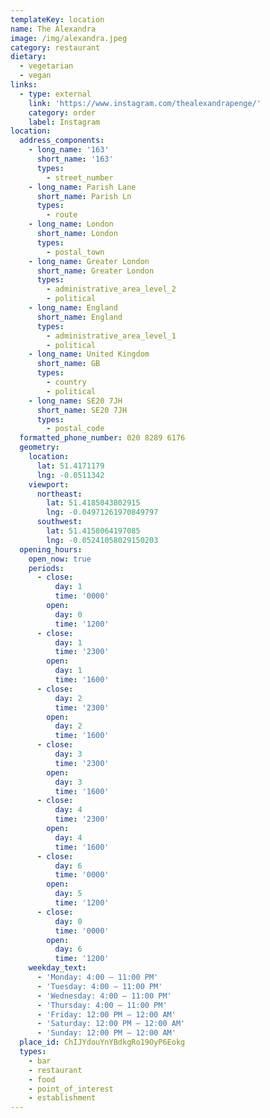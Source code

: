 ```yaml
---
templateKey: location
name: The Alexandra
image: /img/alexandra.jpeg
category: restaurant
dietary:
  - vegetarian
  - vegan
links:
  - type: external
    link: 'https://www.instagram.com/thealexandrapenge/'
    category: order
    label: Instagram
location:
  address_components:
    - long_name: '163'
      short_name: '163'
      types:
        - street_number
    - long_name: Parish Lane
      short_name: Parish Ln
      types:
        - route
    - long_name: London
      short_name: London
      types:
        - postal_town
    - long_name: Greater London
      short_name: Greater London
      types:
        - administrative_area_level_2
        - political
    - long_name: England
      short_name: England
      types:
        - administrative_area_level_1
        - political
    - long_name: United Kingdom
      short_name: GB
      types:
        - country
        - political
    - long_name: SE20 7JH
      short_name: SE20 7JH
      types:
        - postal_code
  formatted_phone_number: 020 8289 6176
  geometry:
    location:
      lat: 51.4171179
      lng: -0.0511342
    viewport:
      northeast:
        lat: 51.4185043802915
        lng: -0.04971261970849797
      southwest:
        lat: 51.4158064197085
        lng: -0.05241058029150203
  opening_hours:
    open_now: true
    periods:
      - close:
          day: 1
          time: '0000'
        open:
          day: 0
          time: '1200'
      - close:
          day: 1
          time: '2300'
        open:
          day: 1
          time: '1600'
      - close:
          day: 2
          time: '2300'
        open:
          day: 2
          time: '1600'
      - close:
          day: 3
          time: '2300'
        open:
          day: 3
          time: '1600'
      - close:
          day: 4
          time: '2300'
        open:
          day: 4
          time: '1600'
      - close:
          day: 6
          time: '0000'
        open:
          day: 5
          time: '1200'
      - close:
          day: 0
          time: '0000'
        open:
          day: 6
          time: '1200'
    weekday_text:
      - 'Monday: 4:00 – 11:00 PM'
      - 'Tuesday: 4:00 – 11:00 PM'
      - 'Wednesday: 4:00 – 11:00 PM'
      - 'Thursday: 4:00 – 11:00 PM'
      - 'Friday: 12:00 PM – 12:00 AM'
      - 'Saturday: 12:00 PM – 12:00 AM'
      - 'Sunday: 12:00 PM – 12:00 AM'
  place_id: ChIJYdouYnYBdkgRo19OyP6Eokg
  types:
    - bar
    - restaurant
    - food
    - point_of_interest
    - establishment
---
```

